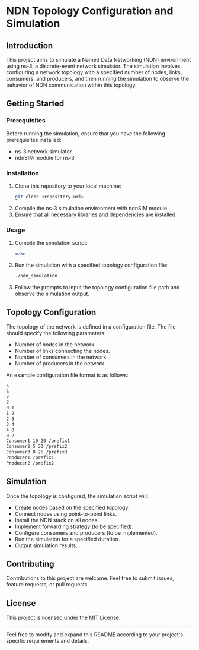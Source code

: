 # NDN Topology Configuration and Simulation

## Introduction

This project aims to simulate a Named Data Networking (NDN) environment using ns-3, a discrete-event network simulator. The simulation involves configuring a network topology with a specified number of nodes, links, consumers, and producers, and then running the simulation to observe the behavior of NDN communication within this topology.

## Getting Started

### Prerequisites
Before running the simulation, ensure that you have the following prerequisites installed:

- ns-3 network simulator
- ndnSIM module for ns-3

### Installation
1. Clone this repository to your local machine:
    ```bash
    git clone <repository-url>
    ```
2. Compile the ns-3 simulation environment with ndnSIM module.
3. Ensure that all necessary libraries and dependencies are installed.

### Usage
1. Compile the simulation script:
    ```bash
    make
    ```
2. Run the simulation with a specified topology configuration file:
    ```bash
    ./ndn_simulation
    ```
3. Follow the prompts to input the topology configuration file path and observe the simulation output.

## Topology Configuration

The topology of the network is defined in a configuration file. The file should specify the following parameters:

- Number of nodes in the network.
- Number of links connecting the nodes.
- Number of consumers in the network.
- Number of producers in the network.

An example configuration file format is as follows:
```bash
5
6
3
2
0 1
1 2
2 3
3 4
4 0
0 2
Consumer1 10 20 /prefix1
Consumer2 5 30 /prefix2
Consumer3 8 25 /prefix3
Producer1 /prefix1
Producer2 /prefix2
```

## Simulation

Once the topology is configured, the simulation script will:

- Create nodes based on the specified topology.
- Connect nodes using point-to-point links.
- Install the NDN stack on all nodes.
- Implement forwarding strategy (to be specified).
- Configure consumers and producers (to be implemented).
- Run the simulation for a specified duration.
- Output simulation results.

## Contributing

Contributions to this project are welcome. Feel free to submit issues, feature requests, or pull requests.

## License

This project is licensed under the [MIT License](https://opensource.org/licenses/MIT).

---
Feel free to modify and expand this README according to your project's specific requirements and details.
